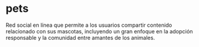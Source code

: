# pets
Red social en línea que permite a los usuarios compartir contenido relacionado con sus mascotas, incluyendo un gran enfoque en la adopción responsable y la comunidad entre amantes de los animales.
